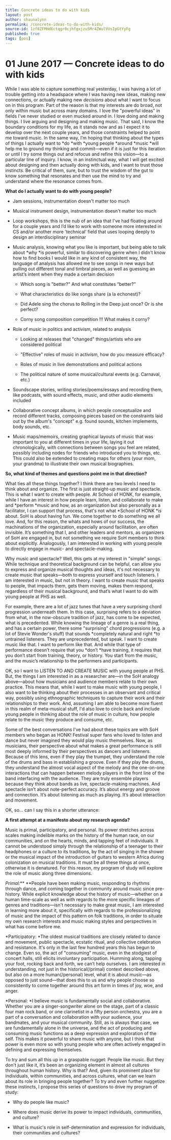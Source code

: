 ```yaml
---
title: Concrete ideas to do with kids
layout: post
author: shaunalynn
permalink: /concrete-ideas-to-do-with-kids/
source-id: 1zf8ZFMHdEctqgr0cjhfgxjzu5Mr4ZWulVUsIpGtYyFg
published: true
tags: [pos]
---
```


# 01 June 2017 — Concrete ideas to do with kids

While I was able to capture something real yesterday, I was having a lot of trouble getting into a headspace where I was having new ideas, making new connections, or actually making new *decisions* about what I want to focus on in this program. Part of the reason is that my interests are do broad, not only within music but across many domains. I love the "powerful ideas" in fields I've never studied or even mucked around in. I love doing and making things. I live arguing and designing and making music. That said, I know the boundary conditions for my life, as it stands now and as I expect it to develop over the next couple years, and those constraints helped to point me toward music. In the same way, I’m hoping that thinking about the types of things I actually want to *do *with *young people *around *music *will help me to ground my thinking and commit—even if it is just for this iteration or until I try some things out and refocus and refine this vision—to a particular line of inquiry. I know, in an instinctual way, what I will get excited about designing and then actually doing with kids, and I want to trust those instincts. Be critical of them, sure, but to trust the wisdom of the gut to know something that resonates and then use the mind to try and understand where the resonance comes from.

**What do I actually want to do with young people?**

* Jam sessions, instrumentation doesn't matter too much

* Musical instrument design, instrumentation doesn't matter too much

* Loop workshops, this is the nub of an idea that I've had floating around for a couple years and I’d like to work with someone more interested in CS and/or another more 'technical’ field that uses looping deeply to design an interdisciplinary seminar

* Music analysis, knowing what you like is important, but being able to talk about *why *is powerful, similar to discovering genre when I didn't know how to find books I would like in any kind of consistent way, the language of analysis has allowed me to see songs in new ways but pulling out different tonal and timbral pieces‚ as well as guessing an artist’s intent when they made a certain decision

    * Which song is "better?" And what constitutes “better?”

    * What characteristics do like songs share (a la echonest)?

    * Did Adele sing the chorus to Rolling in the Deep just once? Or is she perfect?

    * Corny song composition competition !!! What makes it corny?

* Role of music in politics and activism, related to analysis

    * Looking at releases that "changed" things/artists who are considered political

    * "Effective" roles of music in activism, how do you measure efficacy?

    * Roles of music in live demonstrations and political actions 

    * The political nature of some musical/cultural events (e.g. Carnaval, etc.) 

* Soundscape stories, writing stories/poems/essays and recording them, like podcasts, with sound effects, music, and other audio elements included

* Collaborative concept albums, in which people conceptualize and record different tracks, composing pieces based on the constraints laid out by the album's "concept" e.g. found sounds, kitchen implements, body sounds, etc.

* Music maps/memoirs, creating graphical layouts of music that was important to you at different times in your life, laying it out chronologically, with connections between songs you feel are related, possibly including nodes for friends who introduced you to things, etc. This could also be extended to creating maps for others (your mom, your grandma) to illustrate their own musical biographies.

**So, what kind of themes and questions point me in that direction?**

What ties all these things together? I think there are two levels I need to think about and organize. The first is just straight-up music and spectacle. This is what I want to create with people. At School of HONK, for example, while I have an interest in how people learn, listen, and collaborate to make and *perform *music and how, as an organization but also personally as a facilitator, I can support that process, that's not what *School of HONK *is about. SoH is about having fun. We come together to do something we all love. And, for this reason, the whats and hows of our success, the machinations of the organization, especially around facilitation, are often invisible. It’s something that I, and other leaders and mentors, as organizers of SoH are engaged in, but not something we require SoH members to think about explicitly. Analogously, I am interested in working with young people to directly engage in music- and spectacle-making.

Why music and spectacle? Well, this gets at my interest in "simple" songs. While technique and theoretical background can be helpful, can allow you to express and organize musical thoughts and ideas, it's not necessary to create music that speaks—both to express yourself and touch listeners. I am interested in music, but not in theory. I want to create music that speaks to people, that impacts them, gets them moving, makes them respond, regardless of their musical background, and that’s what I want to do with young people at PHS as well. 

For example, there are a lot of jazz tunes that have a very surprising chord progression underneath them. In this case, surprising refers to a deviation from what, in the now-obscure tradition of jazz, has come to be expected, what is precedented. While knowing the lineage of a genre is a real thing, and has a certain power, there some "surprising" chord progressions (e.g. a lot of Stevie Wonder's stuff) that sounds *completely natural and right *to untrained listeners. They are unprecedented, but speak. I want to create music like that. I want to perform like that. And while that type of performance doesn’t require that you *don’t *have training, it requires that you don’t start from training, theory, or history. You start from the music, and the music’s relationship to the performers and participants.

OK, so I want to LISTEN TO AND CREATE MUSIC with young people at PHS. But, the things I am interested in as a researcher are—in the SoH analogy above—about how musicians and audience members relate to their own practice. This means that, while I want to make music with young people, I also want to be thinking about their processes in an observant and critical way, possibly using ethnographic techniques to capture their work and their relationships to their work. And, assuming I am able to become more fluent in this realm of meta-musical stuff, I'd also love to circle back and include young people in thinking about the role of music in culture, how people relate to the music they produce and consume, etc. 

Some of the best conversations I've had about these topics are with SoH members who began as HONK! Festival super fans who loved to listen and dance but never imagined they would play music themselves. Now, as musicians, their perspective about what makes a great performance is still most deeply informed by their perspectives as dancers and listeners. Because of this lens, even if they play the trumpet, they understand the role of the drums and bass in establishing a groove. Even if they play the drums, they understand the almost vocal aspect of the melody and the one-on-one interactions that can happen between melody players in the front line of the band interfacing with the audience. They are truly ensemble players because they think about bands as live, spectacle-making machines. And spectacle isn’t about note-perfect accuracy. It’s about energy and groove and connection. It’s about listening as much as playing. It’s about interaction and movement.

OK, so… can I say this in a shorter utterance: 

**A first attempt at a manifesto about my research agenda?**

Music is primal, participatory, and personal. Its power stretches across scales making indelible marks on the history of the human race, on our communities, and on the hearts, minds, and tapping feet of individuals. It cannot be understood simply through the relationship of a teenager to their headphones or a culture to its traditions, by the act of singing in the shower or the musical impact of the introduction of guitars to western Africa during colonization on musical traditions. It must be all these things at once, otherwise it is denatured. For this reason, my program of study will explore the role of music along three dimensions.

*Primal:*** **People have been making music, responding to rhythms through dance, and coming together in community around music since pre-history. While explicit knowledge about the history of music—whether on a human time-scale as well as with regards to the more specific lineages of genres and traditions—isn't necessary to make great music, I am interested in learning more about it, specifically with regards to the professionalizing of music and the impact of this pattern on folk traditions, in order to situate my own research interests and music making styles and perspectives in what has come before me. 

*Participatory: *The oldest musical traditions are closely related to dance and movement, public spectacle, ecstatic ritual, and collective celebration and resistance. It's only in the last few hundred years this has begun to change. Even so, the act of "consuming" music, even in the stodgiest of concert halls, still elicits involuntary participation. Humming along, tapping your foot, rocking back and forth, we can’t help ourselves. I am interested in understanding, not just in the historical(/primal) context described above, but also on a more human(/personal) level, what it is about music—as opposed to just sound—that does this to us and why people choose so consistently to come together around this art form in times of joy, woe, and anger.

*Personal: *I believe music is fundamentally social and collaborative. Whether you are a singer-songwriter alone on the stage, part of a classic four man rock band, or one clarinetist in a fifty person orchestra, you are a part of a conversation and collaboration with your audience, your bandmates, and your musical community. Still, as is always that case, we are fundamentally alone in the universe, and the act of producing and consuming music functions as a deep expression and exploration of the self. This makes it powerful to share music with anyone, but I think that power is even more so with young people who are often actively engaged in defining  and expressing themselves.

To try and sum all this up in a graspable nugget: People like music. But they don't just like it, it’s been an organizing element in almost all cultures throughout human history. Why is that? And, given its prominent place for individuals, within communities, and across cultures, what can we learn about its role in bringing people together? To try and even further nuggetize these instincts, I propose this series of questions to drive my program of study:

* Why do people like music?

* Where does music derive its power to impact individuals, communities, and culture?

* What is music's role in self-determination and expression for individuals, their communities and cultures? 